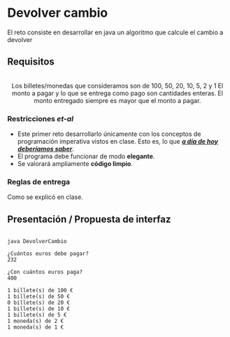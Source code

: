 # Devolver cambio

El reto consiste en desarrollar en java un algoritmo que calcule el cambio a devolver

## Requisitos

<div align=center>

| |
|-|
Los billetes/monedas que consideramos son de 100, 50, 20, 10, 5, 2 y 1
El monto a pagar y lo que se entrega como pago son cantidades enteras.
El monto entregado siempre es mayor que el monto a pagar.

</div>


### Restricciones *et-al*

- Este primer reto desarrollarlo únicamente con los conceptos de programación imperativa vistos en clase. Esto es, lo que ***[a día de hoy deberíamos saber](/temario/aDiaDeHoy.md)***.
- El programa debe funcionar de modo **elegante**.
- Se valorará ampliamente **código limpio**.

### Reglas de entrega

Como se explicó en clase.

## Presentación / Propuesta de interfaz

```terminal

java DevolverCambio

¿Cuántos euros debe pagar?
232

¿Con cuántos euros paga?
400

1 billete(s) de 100 €
1 billete(s) de 50 €
0 billete(s) de 20 €
1 billete(s) de 10 €
1 billete(s) de 5 €
1 moneda(s) de 2 €
1 moneda(s) de 1 €

```